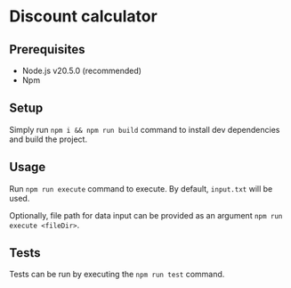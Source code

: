 # Discount calculator

## Prerequisites

* Node.js v20.5.0 (recommended)
* Npm

## Setup

Simply run `npm i && npm run build` command to install dev dependencies and build the project.

## Usage

Run `npm run execute` command to execute. By default, `input.txt` will be used.

Optionally, file path for data input can be provided as an argument `npm run execute <fileDir>`.

## Tests

Tests can be run by executing the `npm run test` command.